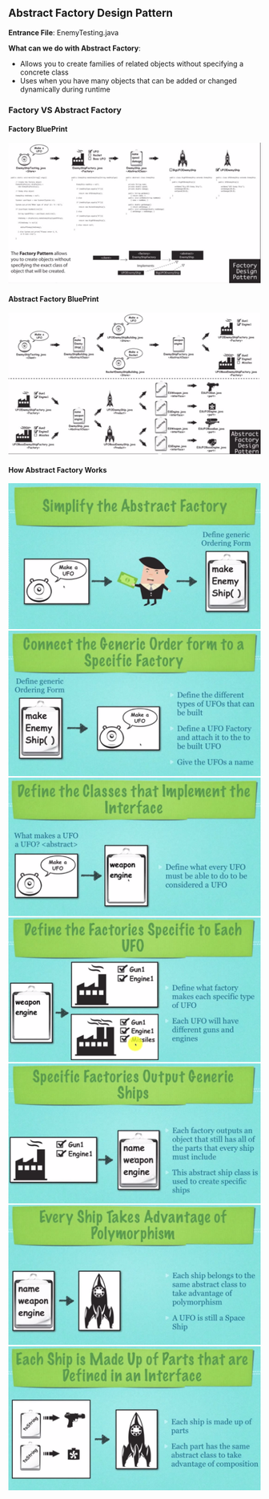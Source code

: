 ## Abstract Factory Design Pattern

**Entrance File**: EnemyTesting.java

**What can we do with Abstract Factory**:

- Allows you to create families of related objects without specifying a concrete class
- Uses when you have many objects that can be added or changed dynamically during runtime

### Factory VS Abstract Factory

#### Factory BluePrint
![image](diagram/f_blueprint.png)

#### Abstract Factory BluePrint
![image](diagram/af_blueprint.png)

#### How Abstract Factory Works

![image](diagram/img1.png)
![image](diagram/img2.png)
![image](diagram/img3.png)
![image](diagram/img4.png)
![image](diagram/img5.png)
![image](diagram/img6.png)
![image](diagram/img7.png)